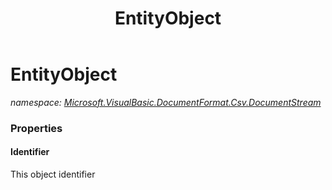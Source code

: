 ﻿---
title: EntityObject
---

# EntityObject
_namespace: [Microsoft.VisualBasic.DocumentFormat.Csv.DocumentStream](N-Microsoft.VisualBasic.DocumentFormat.Csv.DocumentStream.html)_






### Properties

#### Identifier
This object identifier
